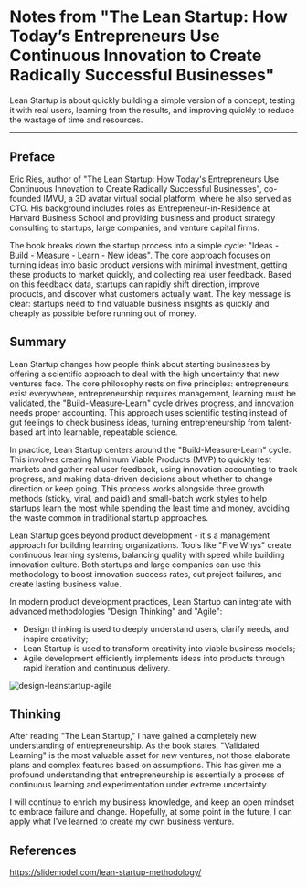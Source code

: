 # Notes from "The Lean Startup: How Today’s Entrepreneurs Use Continuous Innovation to Create Radically Successful Businesses"


Lean Startup is about quickly building a simple version of a concept, testing it with real users, learning from the results, and improving quickly to reduce the wastage of time and resources.

<!--more-->

---

## Preface

Eric Ries, author of "The Lean Startup: How Today's Entrepreneurs Use Continuous Innovation to Create Radically Successful Businesses", co-founded IMVU, a 3D avatar virtual social platform, where he also served as CTO. His background includes roles as Entrepreneur-in-Residence at Harvard Business School and providing business and product strategy consulting to startups, large companies, and venture capital firms.

The book breaks down the startup process into a simple cycle: "Ideas - Build - Measure - Learn - New ideas". The core approach focuses on turning ideas into basic product versions with minimal investment, getting these products to market quickly, and collecting real user feedback. Based on this feedback data, startups can rapidly shift direction, improve products, and discover what customers actually want. The key message is clear: startups need to find valuable business insights as quickly and cheaply as possible before running out of money.

## Summary

Lean Startup changes how people think about starting businesses by offering a scientific approach to deal with the high uncertainty that new ventures face. The core philosophy rests on five principles: entrepreneurs exist everywhere, entrepreneurship requires management, learning must be validated, the "Build-Measure-Learn" cycle drives progress, and innovation needs proper accounting. This approach uses scientific testing instead of gut feelings to check business ideas, turning entrepreneurship from talent-based art into learnable, repeatable science.

In practice, Lean Startup centers around the "Build-Measure-Learn" cycle. This involves creating Minimum Viable Products (MVP) to quickly test markets and gather real user feedback, using innovation accounting to track progress, and making data-driven decisions about whether to change direction or keep going. This process works alongside three growth methods (sticky, viral, and paid) and small-batch work styles to help startups learn the most while spending the least time and money, avoiding the waste common in traditional startup approaches.

Lean Startup goes beyond product development - it's a management approach for building learning organizations. Tools like "Five Whys" create continuous learning systems, balancing quality with speed while building innovation culture. Both startups and large companies can use this methodology to boost innovation success rates, cut project failures, and create lasting business value.

In modern product development practices, Lean Startup can integrate with advanced methodologies "Design Thinking" and "Agile":

- Design thinking is used to deeply understand users, clarify needs, and inspire creativity;
- Lean Startup is used to transform creativity into viable business models;
- Agile development efficiently implements ideas into products through rapid iteration and continuous delivery.

![design-leanstartup-agile](design-leanstartup-agile.webp)

## Thinking

After reading "The Lean Startup," I have gained a completely new understanding of entrepreneurship. As the book states, "Validated Learning" is the most valuable asset for new ventures, not those elaborate plans and complex features based on assumptions. This has given me a profound understanding that entrepreneurship is essentially a process of continuous learning and experimentation under extreme uncertainty.

I will continue to enrich my business knowledge, and keep an open mindset to embrace failure and change. Hopefully, at some point in the future, I can apply what I've learned to create my own business venture.

## References

https://slidemodel.com/lean-startup-methodology/  

